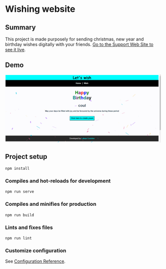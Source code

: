 # Wishing website

## Summary
This project is made purposely for sending christmas, new year and birthday wishes digitally with your friends.
[Go to the Support Web Site to see it live](http://letswish.netlify.app/).

## Demo
![Letswish gif demo](demo.gif)

## Project setup
```
npm install
```

### Compiles and hot-reloads for development
```
npm run serve
```

### Compiles and minifies for production
```
npm run build
```

### Lints and fixes files
```
npm run lint
```

### Customize configuration
See [Configuration Reference](https://cli.vuejs.org/config/).
